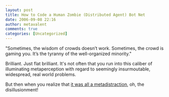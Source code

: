 ```yaml
---
layout: post
title: How to Code a Human Zombie (Distributed Agent) Bot Net
date: 2006-09-08 22:16
author: metavalent
comments: true
categories: [Uncategorized]
---
```

<a href="http://blog.dreamhost.com/"></a>"Sometimes, the wisdom of crowds doesn’t work. Sometimes, the crowd is gaming you. It’s the tyranny of the well-organized minority."

Brilliant.  Just flat brilliant.  It's not often that you run into this caliber of illuminating metaperception with regard to seemingly insurmoutable, widespread, real world problems. 

But then when you realize that <a href="http://blog.dreamhost.com/2006/09/08/i-am-your-shepherd/#comments">it was all a metadistraction</a>, oh, the disillusionment!
